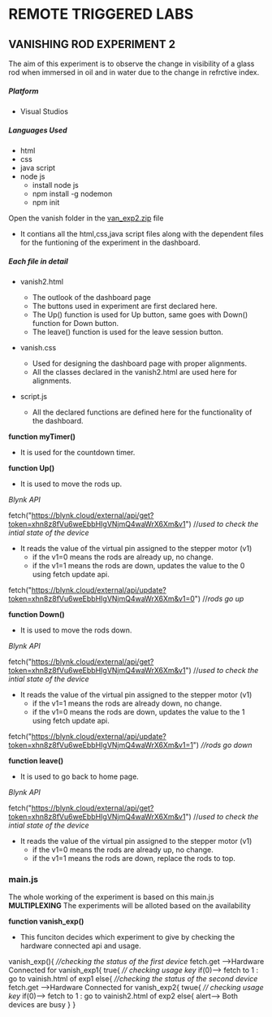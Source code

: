 # REMOTE TRIGGERED LABS

## VANISHING ROD EXPERIMENT 2
The aim of this experiment is to observe the change in visibility of a glass rod when immersed in oil and in water due to the change in refrctive index.

##### Platform
* Visual Studios

##### Languages Used
* html
* css
* java script
* node js
  - install node js
  - npm install -g nodemon
  - npm init

Open the vanish folder in the [van_exp2.zip](https://github.com/SathwikReddyBandi/RTL/blob/main/van_exp2.zip) file
- It contians all the html,css,java script files along with the dependent files for the funtioning of the experiment in the dashboard.

##### Each file in detail
* vanish2.html
  - The outlook of the dashboard page
  - The buttons used in experiment are first declared here.
  - The Up() function is used for Up button, same goes with Down() function for Down button.
  - The leave() function is used for the leave session button.

* vanish.css
  - Used for designing the dashboard page with proper alignments.
  - All the classes declared in the vanish2.html are used here for alignments.

* script.js
  - All the declared functions are defined here for the functionality of the dashboard.
 
 **function myTimer()**
   - It is used for the countdown timer.
  
**function Up()** 
  - It is used to move the rods up.

  *Blynk API*
  
  fetch("https://blynk.cloud/external/api/get?token=xhn8z8fVu6weEbbHIgVNjmQ4waWrX6Xm&v1") //*used to check the intial state of the device*
 
  - It reads the value of the virtual pin assigned to the stepper motor (v1)
    - if the v1=0 means the rods are already up, no change.
    - if the v1=1 means the rods are down, updates the value to the 0 using fetch update api.
  
  fetch("https://blynk.cloud/external/api/update?token=xhn8z8fVu6weEbbHIgVNjmQ4waWrX6Xm&v1=0") //*rods go up*
    
**function Down()** 
  - It is used to move the rods down.

   *Blynk API*
   
   fetch("https://blynk.cloud/external/api/get?token=xhn8z8fVu6weEbbHIgVNjmQ4waWrX6Xm&v1") //*used to check the intial state of the device*                           
   - It reads the value of the virtual pin assigned to the stepper motor (v1)
     - if the v1=1 means the rods are already down, no change.
     - if the v1=0 means the rods are down, updates the value to the 1 using fetch update api.
   
   fetch("https://blynk.cloud/external/api/update?token=xhn8z8fVu6weEbbHIgVNjmQ4waWrX6Xm&v1=1") *//rods go down*

**function leave()** 
  - It is used to go back to home page.

  *Blynk API*
  
  fetch("https://blynk.cloud/external/api/get?token=xhn8z8fVu6weEbbHIgVNjmQ4waWrX6Xm&v1") //*used to check the intial state of the device*
 
  - It reads the value of the virtual pin assigned to the stepper motor (v1)
    - if the v1=0 means the rods are already up, no change.
    - if the v1=1 means the rods are down, replace the rods to top.
  

### main.js
 The whole working of the experiment is based on this main.js
 **MULTIPLEXING**
 The experiments will be alloted based on the availability
 
 **function vanish_exp()**
  - This funciton decides which experiment to give by checking the hardware connected api and usage.
  
  vanish_exp(){
  *//checking the status of the first device*
    fetch.get -->Hardware Connected for vanish_exp1{
    true{
        *// checking usage key*
       if(0)--> fetch to 1 : go to vainish.html of exp1
       else{
       *//checking the status of the second device*
    fetch.get -->Hardware Connected for vanish_exp2{
    twue{
         *// checking usage key*
       if(0)--> fetch to 1 : go to vainish2.html of exp2
       else{
       alert--> Both devices are busy
       }
      }
    
   
